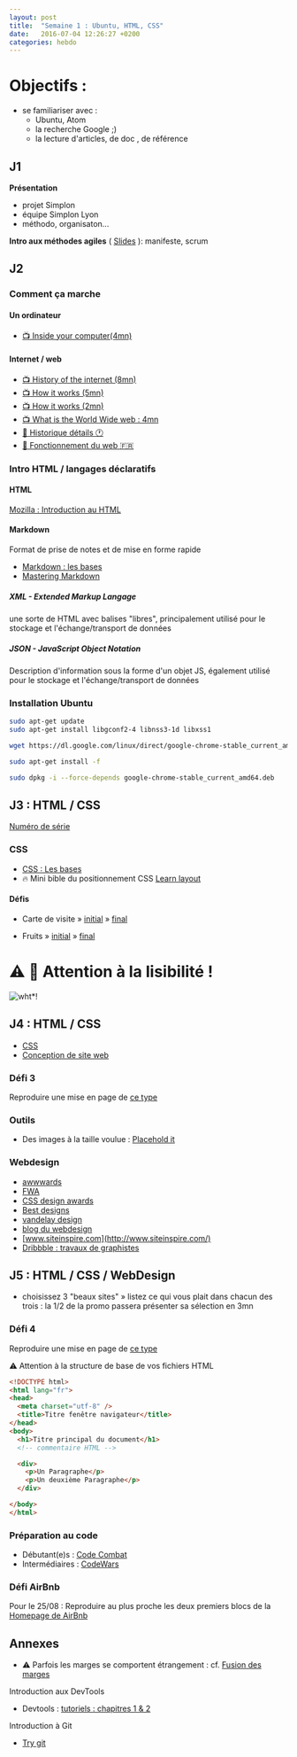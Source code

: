```yaml
---
layout: post
title:  "Semaine 1 : Ubuntu, HTML, CSS"
date:   2016-07-04 12:26:27 +0200
categories: hebdo
---
```


# Objectifs :
- se familiariser avec :
  - Ubuntu, Atom
  - la recherche Google ;)
  - la lecture d'articles, de doc , de référence

## J1
**Présentation**
+ projet Simplon
+ équipe Simplon Lyon
+ méthodo, organisaton...

**Intro aux méthodes agiles** ( [Slides](https://docs.google.com/presentation/d/19lDHdIFVB5VD34tKpjO_hP8-I2s6hwz2mTw4rx802CQ/edit?usp=sharing) ): manifeste, scrum

## J2

### Comment ça marche

#### Un ordinateur
- [:tv: Inside your computer(4mn)](https://www.youtube.com/watch?v=AkFi90lZmXA)


#### Internet / web
- [:tv: History of the internet (8mn)](https://www.youtube.com/watch?v=9hIQjrMHTv4)
- [:tv: How it works (5mn)](https://www.youtube.com/watch?v=7_LPdttKXPc)
- [:tv: How it works (2mn)](https://www.youtube.com/watch?v=qv0XCaUkfNk)
- [:tv: What is the World Wide web : 4mn](https://www.youtube.com/watch?v=J8hzJxb0rpc)
- [:book: Historique détails :clock1: ](http://www.internetsociety.org/fr/internet/qu’est-ce-que-l’internet/histoire-de-l’internet/un-bref-historique-de-linternet)
- [:book: Fonctionnement du web :fr:](https://developer.mozilla.org/fr/Apprendre/Commencer_avec_le_web/Le_fonctionnement_du_Web)


### Intro HTML / langages déclaratifs

#### HTML
[Mozilla : Introduction au HTML](https://developer.mozilla.org/fr/docs/Web/Guide/HTML/Introduction )

#### Markdown
Format de prise de notes et de mise en forme rapide
- [Markdown : les bases](https://help.github.com/articles/markdown-basics/)
- [Mastering Markdown](http://guides.github.com/features/mastering-markdown/)

##### XML - Extended Markup Langage
une sorte de HTML avec balises "libres", principalement utilisé pour le stockage et l'échange/transport de données

##### JSON - JavaScript Object Notation
Description d'information sous la forme d'un objet JS, également utilisé pour le stockage et l'échange/transport de données


### Installation Ubuntu

```bash
sudo apt-get update
sudo apt-get install libgconf2-4 libnss3-1d libxss1

wget https://dl.google.com/linux/direct/google-chrome-stable_current_amd64.deb

sudo apt-get install -f

sudo dpkg -i --force-depends google-chrome-stable_current_amd64.deb

```

## J3 : HTML / CSS

[Numéro de série](https://docs.google.com/spreadsheets/d/1FPnZmhXrRkr6dfTctft147-MDut_4WdUNk9j1hLyv6k/edit#gid=0)

### CSS
- [CSS : Les bases](https://developer.mozilla.org/fr/Apprendre/Commencer_avec_le_web/Les_bases_CSS)
- :fire: Mini bible du positionnement CSS [Learn layout](http://learnlayout.com)

#### Défis
- Carte de visite » [initial](https://www.evernote.com/l/AAGo6pfntMhAAIFNNPwF9EjJvTuKi67nc24) » [final](https://www.evernote.com/l/AAGjwhH2R8dD2asm5mOILmwQiGR8SVq_1Os)

- Fruits » [initial](https://www.evernote.com/l/AAFLbIIhc1RM-pyqQxNLvErDYw1pbRDvl5U) » [final](https://www.evernote.com/l/AAFzndtqu8lJDJxOLUiYMuY8-G5Fg74Ww3Y)

# :warning: :loudspeaker: Attention à la lisibilité !

![wht*!](https://media4.giphy.com/media/l0NwsrAFr3czWgC0E/200.gif)

## J4 : HTML / CSS

- [CSS](https://developer.mozilla.org/fr/Apprendre/CSS/Les_bases/Le_fonctionnement_de_CSS)
- [Conception de site web](https://developer.mozilla.org/fr/Apprendre/Commencer_avec_le_web/Quel_aspect_pour_votre_site)

### Défi 3
Reproduire une mise en page de [ce type](../../../../img/1col.png)

### Outils
- Des images à la taille voulue : [Placehold it](https://placehold.it)

### Webdesign
- [awwwards](http://www.awwwards.com/)
- [FWA](http://www.thefwa.com/)
- [CSS design awards](http://www.cssdesignawards.com/)
- [Best designs](https://www.thebestdesigns.com/)
- [vandelay design](http://www.vandelaydesign.com/)
- [blog du webdesign](http://www.blogduwebdesign.com/)
- [www.siteinspire.com](http://www.siteinspire.com/)
- [Dribbble : travaux de graphistes](https://dribbble.com/)


## J5 : HTML / CSS / WebDesign

- choisissez 3 "beaux sites"
» listez ce qui vous plait dans chacun des trois : la 1/2 de la promo passera présenter sa sélection en 3mn

### Défi 4

Reproduire une mise en page de [ce type](../../../../img/4cols.png)

:warning: Attention à la structure de base de vos fichiers HTML

```html
<!DOCTYPE html>
<html lang="fr">
<head>
  <meta charset="utf-8" />
  <title>Titre fenêtre navigateur</title>
</head>
<body>
  <h1>Titre principal du document</h1>
  <!-- commentaire HTML -->

  <div>
    <p>Un Paragraphe</p>
    <p>Un deuxième Paragraphe</p>
  </div>

</body>
</html>
```

### Préparation au code

- Débutant(e)s : [Code Combat](http://www.codecombat.com)
- Intermédiaires : [CodeWars](http://www.codewars.com)

### Défi AirBnb
Pour le 25/08 : Reproduire au plus proche les deux premiers blocs de la [Homepage de AirBnb](../../../../img/airbnb.png)

## Annexes

- :warning: Parfois les marges se comportent étrangement : cf. [Fusion des marges]( http://www.alsacreations.com/article/lire/629-fusion-des-marges.html)

Introduction aux DevTools
- Devtools : [tutoriels : chapitres 1 & 2](http://discover-devtools.codeschool.com/)

Introduction à Git
- [Try git](https://try.github.io/levels/1/challenges/1)